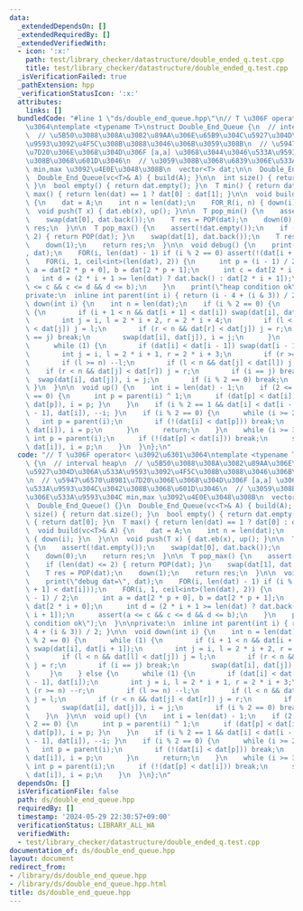 ```yaml
---
data:
  _extendedDependsOn: []
  _extendedRequiredBy: []
  _extendedVerifiedWith:
  - icon: ':x:'
    path: test/library_checker/datastructure/double_ended_q.test.cpp
    title: test/library_checker/datastructure/double_ended_q.test.cpp
  _isVerificationFailed: true
  _pathExtension: hpp
  _verificationStatusIcon: ':x:'
  attributes:
    links: []
  bundledCode: "#line 1 \"ds/double_end_queue.hpp\"\n// T \u306F operator< \u3092\u6301\
    \u3064\ntemplate <typename T>\nstruct Double_End_Queue {\n  // interval heap\n\
    \  // \u5B50\u3088\u308A\u3082\u89AA\u306E\u65B9\u304C\u5927\u304D\u306A\u533A\
    \u9593\u3092\u4F5C\u308B\u3088\u3046\u306B\u3059\u308B\n  // \u5947\u6570\u8981\
    \u7D20\u306E\u3068\u304D\u306F [a,a] \u3068\u3044\u3046\u533A\u9593\u304C\u3042\
    \u308B\u3068\u601D\u3046\n  // \u3059\u308B\u3068\u6839\u306E\u533A\u9593\u304C\
    \ min,max \u3092\u4E0E\u3048\u308B\n  vector<T> dat;\n\n  Double_End_Queue() {}\n\
    \  Double_End_Queue(vc<T>& A) { build(A); }\n\n  int size() { return dat.size();\
    \ }\n  bool empty() { return dat.empty(); }\n  T min() { return dat[0]; }\n  T\
    \ max() { return len(dat) == 1 ? dat[0] : dat[1]; }\n\n  void build(vc<T>& A)\
    \ {\n    dat = A;\n    int n = len(dat);\n    FOR_R(i, n) { down(i); }\n  }\n\n\
    \  void push(T x) { dat.eb(x), up(); }\n\n  T pop_min() {\n    assert(!dat.empty());\n\
    \    swap(dat[0], dat.back());\n    T res = POP(dat);\n    down(0);\n    return\
    \ res;\n  }\n\n  T pop_max() {\n    assert(!dat.empty());\n    if (len(dat) <=\
    \ 2) { return POP(dat); }\n    swap(dat[1], dat.back());\n    T res = POP(dat);\n\
    \    down(1);\n    return res;\n  }\n\n  void debug() {\n    print(\"debug dat=\"\
    , dat);\n    FOR(i, len(dat) - 1) if (i % 2 == 0) assert(!(dat[i + 1] < dat[i]));\n\
    \    FOR(i, 1, ceil<int>(len(dat), 2)) {\n      int p = (i - 1) / 2;\n      int\
    \ a = dat[2 * p + 0], b = dat[2 * p + 1];\n      int c = dat[2 * i + 0];\n   \
    \   int d = (2 * i + 1 >= len(dat) ? dat.back() : dat[2 * i + 1]);\n      assert(a\
    \ <= c && c <= d && d <= b);\n    }\n    print(\"heap condition ok\");\n  }\n\n\
    private:\n  inline int parent(int i) { return (i - 4 + (i & 3)) / 2; }\n\n  void\
    \ down(int i) {\n    int n = len(dat);\n    if (i % 2 == 0) {\n      while (1)\
    \ {\n        if (i + 1 < n && dat[i + 1] < dat[i]) swap(dat[i], dat[i + 1]);\n\
    \        int j = i, l = 2 * i + 2, r = 2 * i + 4;\n        if (l < n && dat[l]\
    \ < dat[j]) j = l;\n        if (r < n && dat[r] < dat[j]) j = r;\n        if (i\
    \ == j) break;\n        swap(dat[i], dat[j]), i = j;\n      }\n    } else {\n\
    \      while (1) {\n        if (dat[i] < dat[i - 1]) swap(dat[i - 1], dat[i]);\n\
    \        int j = i, l = 2 * i + 1, r = 2 * i + 3;\n        if (r >= n) --r;\n\
    \        if (l >= n) --l;\n        if (l < n && dat[j] < dat[l]) j = l;\n    \
    \    if (r < n && dat[j] < dat[r]) j = r;\n        if (i == j) break;\n      \
    \  swap(dat[i], dat[j]), i = j;\n        if (i % 2 == 0) break;\n      }\n   \
    \ }\n  }\n\n  void up() {\n    int i = len(dat) - 1;\n    if (2 <= i && i % 2\
    \ == 0) {\n      int p = parent(i) ^ 1;\n      if (dat[p] < dat[i]) { swap(dat[i],\
    \ dat[p]), i = p; }\n    }\n    if (i % 2 == 1 && dat[i] < dat[i - 1]) { swap(dat[i\
    \ - 1], dat[i]), --i; }\n    if (i % 2 == 0) {\n      while (i >= 2) {\n     \
    \   int p = parent(i);\n        if (!(dat[i] < dat[p])) break;\n        swap(dat[p],\
    \ dat[i]), i = p;\n      }\n      return;\n    }\n    while (i >= 3) {\n     \
    \ int p = parent(i);\n      if (!(dat[p] < dat[i])) break;\n      swap(dat[p],\
    \ dat[i]), i = p;\n    }\n  }\n};\n"
  code: "// T \u306F operator< \u3092\u6301\u3064\ntemplate <typename T>\nstruct Double_End_Queue\
    \ {\n  // interval heap\n  // \u5B50\u3088\u308A\u3082\u89AA\u306E\u65B9\u304C\
    \u5927\u304D\u306A\u533A\u9593\u3092\u4F5C\u308B\u3088\u3046\u306B\u3059\u308B\
    \n  // \u5947\u6570\u8981\u7D20\u306E\u3068\u304D\u306F [a,a] \u3068\u3044\u3046\
    \u533A\u9593\u304C\u3042\u308B\u3068\u601D\u3046\n  // \u3059\u308B\u3068\u6839\
    \u306E\u533A\u9593\u304C min,max \u3092\u4E0E\u3048\u308B\n  vector<T> dat;\n\n\
    \  Double_End_Queue() {}\n  Double_End_Queue(vc<T>& A) { build(A); }\n\n  int\
    \ size() { return dat.size(); }\n  bool empty() { return dat.empty(); }\n  T min()\
    \ { return dat[0]; }\n  T max() { return len(dat) == 1 ? dat[0] : dat[1]; }\n\n\
    \  void build(vc<T>& A) {\n    dat = A;\n    int n = len(dat);\n    FOR_R(i, n)\
    \ { down(i); }\n  }\n\n  void push(T x) { dat.eb(x), up(); }\n\n  T pop_min()\
    \ {\n    assert(!dat.empty());\n    swap(dat[0], dat.back());\n    T res = POP(dat);\n\
    \    down(0);\n    return res;\n  }\n\n  T pop_max() {\n    assert(!dat.empty());\n\
    \    if (len(dat) <= 2) { return POP(dat); }\n    swap(dat[1], dat.back());\n\
    \    T res = POP(dat);\n    down(1);\n    return res;\n  }\n\n  void debug() {\n\
    \    print(\"debug dat=\", dat);\n    FOR(i, len(dat) - 1) if (i % 2 == 0) assert(!(dat[i\
    \ + 1] < dat[i]));\n    FOR(i, 1, ceil<int>(len(dat), 2)) {\n      int p = (i\
    \ - 1) / 2;\n      int a = dat[2 * p + 0], b = dat[2 * p + 1];\n      int c =\
    \ dat[2 * i + 0];\n      int d = (2 * i + 1 >= len(dat) ? dat.back() : dat[2 *\
    \ i + 1]);\n      assert(a <= c && c <= d && d <= b);\n    }\n    print(\"heap\
    \ condition ok\");\n  }\n\nprivate:\n  inline int parent(int i) { return (i -\
    \ 4 + (i & 3)) / 2; }\n\n  void down(int i) {\n    int n = len(dat);\n    if (i\
    \ % 2 == 0) {\n      while (1) {\n        if (i + 1 < n && dat[i + 1] < dat[i])\
    \ swap(dat[i], dat[i + 1]);\n        int j = i, l = 2 * i + 2, r = 2 * i + 4;\n\
    \        if (l < n && dat[l] < dat[j]) j = l;\n        if (r < n && dat[r] < dat[j])\
    \ j = r;\n        if (i == j) break;\n        swap(dat[i], dat[j]), i = j;\n \
    \     }\n    } else {\n      while (1) {\n        if (dat[i] < dat[i - 1]) swap(dat[i\
    \ - 1], dat[i]);\n        int j = i, l = 2 * i + 1, r = 2 * i + 3;\n        if\
    \ (r >= n) --r;\n        if (l >= n) --l;\n        if (l < n && dat[j] < dat[l])\
    \ j = l;\n        if (r < n && dat[j] < dat[r]) j = r;\n        if (i == j) break;\n\
    \        swap(dat[i], dat[j]), i = j;\n        if (i % 2 == 0) break;\n      }\n\
    \    }\n  }\n\n  void up() {\n    int i = len(dat) - 1;\n    if (2 <= i && i %\
    \ 2 == 0) {\n      int p = parent(i) ^ 1;\n      if (dat[p] < dat[i]) { swap(dat[i],\
    \ dat[p]), i = p; }\n    }\n    if (i % 2 == 1 && dat[i] < dat[i - 1]) { swap(dat[i\
    \ - 1], dat[i]), --i; }\n    if (i % 2 == 0) {\n      while (i >= 2) {\n     \
    \   int p = parent(i);\n        if (!(dat[i] < dat[p])) break;\n        swap(dat[p],\
    \ dat[i]), i = p;\n      }\n      return;\n    }\n    while (i >= 3) {\n     \
    \ int p = parent(i);\n      if (!(dat[p] < dat[i])) break;\n      swap(dat[p],\
    \ dat[i]), i = p;\n    }\n  }\n};\n"
  dependsOn: []
  isVerificationFile: false
  path: ds/double_end_queue.hpp
  requiredBy: []
  timestamp: '2024-05-29 22:30:57+09:00'
  verificationStatus: LIBRARY_ALL_WA
  verifiedWith:
  - test/library_checker/datastructure/double_ended_q.test.cpp
documentation_of: ds/double_end_queue.hpp
layout: document
redirect_from:
- /library/ds/double_end_queue.hpp
- /library/ds/double_end_queue.hpp.html
title: ds/double_end_queue.hpp
---
```

